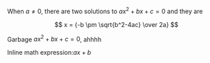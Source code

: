 When $a \ne 0$, there are two solutions to $ax^2 + bx + c = 0$ and they are

$$ x = {-b \pm \sqrt{b^2-4ac} \over 2a} $$

Garbage ${ax^2 + bx + c = 0}$, ahhhh

Inline math expression:$ax + b$
